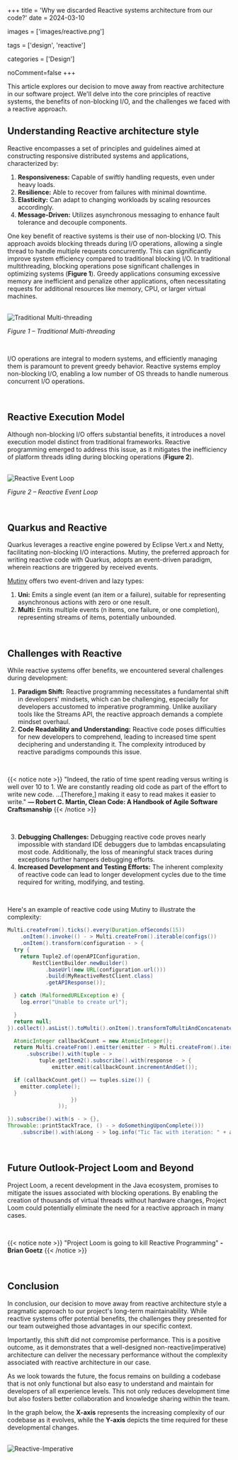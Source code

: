 +++
title = 'Why we discarded Reactive systems architecture from our code?'
date = 2024-03-10

images = ['images/reactive.png']

tags = ['design', 'reactive']

categories = ['Design']

noComment=false
+++

This article explores our decision to move away from reactive architecture in our software project. We'll delve into the core principles of reactive systems, the benefits of non-blocking I/O, and the challenges we faced with a reactive approach.

## Understanding Reactive architecture style

Reactive encompasses a set of principles and guidelines aimed at constructing responsive distributed systems and applications, characterized by:

1. **Responsiveness:** Capable of swiftly handling requests, even under heavy loads.
2. **Resilience:** Able to recover from failures with minimal downtime.
3. **Elasticity:** Can adapt to changing workloads by scaling resources accordingly.
4. **Message-Driven:** Utilizes asynchronous messaging to enhance fault tolerance and decouple components.

One key benefit of reactive systems is their use of non-blocking I/O. This approach avoids blocking threads during I/O operations, allowing a single thread to handle multiple requests concurrently. This can significantly improve system efficiency compared to traditional blocking I/O.
In traditional multithreading, blocking operations pose significant challenges in optimizing systems (**Figure 1**).
Greedy applications consuming excessive memory are inefficient and penalize other applications, often necessitating requests for additional resources like memory, CPU, or larger virtual machines.

<br>

<img src="/images/traditional-multithreading.jpg" alt="Traditional Multi-threading" title="Traditional Multi-threading">

<br>

_Figure 1 – Traditional Multi-threading_

<br>

I/O operations are integral to modern systems, and efficiently managing them is paramount to prevent greedy behavior.
Reactive systems employ non-blocking I/O, enabling a low number of OS threads to handle numerous concurrent I/O operations.

<br>

## Reactive Execution Model

Although non-blocking I/O offers substantial benefits, it introduces a novel execution model distinct from traditional frameworks.
Reactive programming emerged to address this issue, as it mitigates the inefficiency of platform threads idling during blocking operations (**Figure 2**).

<br>

<img src="/images/reactive-event-loop.jpg" alt="Reactive Event Loop" title="Reactive Event Loop">

<br>

_Figure 2 – Reactive Event Loop_

<br>

## Quarkus and Reactive

Quarkus leverages a reactive engine powered by Eclipse Vert.x and Netty, facilitating non-blocking I/O interactions.
Mutiny, the preferred approach for writing reactive code with Quarkus, adopts an event-driven paradigm, wherein reactions are triggered by received events.

<a href="https://smallrye.io/smallrye-mutiny/latest/">Mutiny</a> offers two event-driven and lazy types:

1. **Uni:** Emits a single event (an item or a failure), suitable for representing asynchronous actions with zero or one result.
2. **Multi:** Emits multiple events (n items, one failure, or one completion), representing streams of items, potentially unbounded.

<br>

## Challenges with Reactive

While reactive systems offer benefits, we encountered several challenges during development:

1. **Paradigm Shift:** Reactive programming necessitates a fundamental shift in developers' mindsets, which can be challenging, especially for developers accustomed to imperative programming.
   Unlike auxiliary tools like the Streams API, the reactive approach demands a complete mindset overhaul.
2. **Code Readability and Understanding:** Reactive code poses difficulties for new developers to comprehend, leading to increased time spent deciphering and understanding it. The complexity introduced by reactive paradigms compounds this issue.

<br>

{{< notice note >}}
"Indeed, the ratio of time spent reading versus writing is well over 10 to 1. We are constantly reading old code as part of the effort to write new code. ...[Therefore,] making it easy to read makes it easier to write."
**― Robert C. Martin, Clean Code: A Handbook of Agile Software Craftsmanship**
{{< /notice >}}

<br>

3. **Debugging Challenges:** Debugging reactive code proves nearly impossible with standard IDE debuggers due to lambdas encapsulating most code.
   Additionally, the loss of meaningful stack traces during exceptions further hampers debugging efforts.
4. **Increased Development and Testing Efforts:** The inherent complexity of reactive code can lead to longer development cycles due to the time required for writing, modifying, and testing.

<br>

Here's an example of reactive code using Mutiny to illustrate the complexity:

```java {linenos=inline}
Multi.createFrom().ticks().every(Duration.ofSeconds(15))
    .onItem().invoke(() - > Multi.createFrom().iterable(configs())
    .onItem().transform(configuration - > {
  try {
    return Tuple2.of(openAPIConfiguration,
        RestClientBuilder.newBuilder()
            .baseUrl(new URL(configuration.url()))
            .build(MyReactiveRestClient.class)
            .getAPIResponse());

  } catch (MalformedURLException e) {
    log.error("Unable to create url");

  }
  return null;
}).collect().asList().toMulti().onItem().transformToMultiAndConcatenate(tuples - > {

  AtomicInteger callbackCount = new AtomicInteger();
  return Multi.createFrom().emitter(emitter - > Multi.createFrom().iterable(tuples)
      .subscribe().with(tuple - >
          tuple.getItem2().subscribe().with(response - > {
              emitter.emit(callbackCount.incrementAndGet());

  if (callbackCount.get() == tuples.size()) {
    emitter.complete();
  }
                    })
                ));

}).subscribe().with(s - > {},
Throwable::printStackTrace, () - > doSomethingUponComplete()))
    .subscribe().with(aLong - > log.info("Tic Tac with iteration: " + aLong));
```

<br>

## Future Outlook-Project Loom and Beyond

Project Loom, a recent development in the Java ecosystem, promises to mitigate the issues associated with blocking operations.
By enabling the creation of thousands of virtual threads without hardware changes, Project Loom could potentially eliminate the need for a reactive approach in many cases.

<br>

{{< notice note >}}
"Project Loom is going to kill Reactive Programming"
**- Brian Goetz**
{{< /notice >}}

<br>

## Conclusion

In conclusion, our decision to move away from reactive architecture style a pragmatic approach to our project's long-term maintainability. While reactive systems offer potential benefits, the challenges they presented for our team outweighed those advantages in our specific context.

Importantly, this shift did not compromise performance. This is a positive outcome, as it demonstrates that a well-designed non-reactive(imperative) architecture can deliver the necessary performance without the complexity associated with reactive architecture in our case.

As we look towards the future, the focus remains on building a codebase that is not only functional but also easy to understand and maintain for developers of all experience levels. This not only reduces development time but also fosters better collaboration and knowledge sharing within the team.

In the graph below, the **X-axis** represents the increasing complexity of our codebase as it evolves, while the **Y-axis** depicts the time required for these developmental changes.

<br>

<img src="/images/reactive-imperative.jpg" alt="Reactive-Imperative" title="Reactive-Imperative">